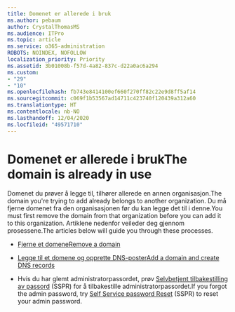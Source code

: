 ```yaml
---
title: Domenet er allerede i bruk
ms.author: pebaum
author: CrystalThomasMS
ms.audience: ITPro
ms.topic: article
ms.service: o365-administration
ROBOTS: NOINDEX, NOFOLLOW
localization_priority: Priority
ms.assetid: 3b01008b-f57d-4a82-837c-d22a0ac6a294
ms.custom:
- "29"
- "10"
ms.openlocfilehash: fb743e8414100ef660f270ff82c22e9d8ff5af14
ms.sourcegitcommit: c069f1b53567ad14711c423740f120439a312a60
ms.translationtype: HT
ms.contentlocale: nb-NO
ms.lasthandoff: 12/04/2020
ms.locfileid: "49571710"
---
```

# <a name="the-domain-is-already-in-use"></a><span data-ttu-id="f67ca-102">Domenet er allerede i bruk</span><span class="sxs-lookup"><span data-stu-id="f67ca-102">The domain is already in use</span></span>

<span data-ttu-id="f67ca-103">Domenet du prøver å legge til, tilhører allerede en annen organisasjon.</span><span class="sxs-lookup"><span data-stu-id="f67ca-103">The domain you're trying to add already belongs to another organization.</span></span> <span data-ttu-id="f67ca-104">Du må fjerne domenet fra den organisasjonen før du kan legge det til i denne.</span><span class="sxs-lookup"><span data-stu-id="f67ca-104">You must first remove the domain from that organization before you can add it to this organization.</span></span> <span data-ttu-id="f67ca-105">Artiklene nedenfor veileder deg gjennom prosessene.</span><span class="sxs-lookup"><span data-stu-id="f67ca-105">The articles below will guide you through these processes.</span></span>
  
- [<span data-ttu-id="f67ca-106">Fjerne et domene</span><span class="sxs-lookup"><span data-stu-id="f67ca-106">Remove a domain</span></span>](https://docs.microsoft.com/microsoft-365/admin/get-help-with-domains/remove-a-domain)

- [<span data-ttu-id="f67ca-107">Legge til et domene og opprette DNS-poster</span><span class="sxs-lookup"><span data-stu-id="f67ca-107">Add a domain and create DNS records</span></span>](https://docs.microsoft.com/microsoft-365/admin/get-help-with-domains/create-dns-records-at-any-dns-hosting-provider)

- <span data-ttu-id="f67ca-108">Hvis du har glemt administratorpassordet, prøv [Selvbetjent tilbakestilling av passord](https://passwordreset.microsoftonline.com/) (SSPR) for å tilbakestille administratorpassordet.</span><span class="sxs-lookup"><span data-stu-id="f67ca-108">If you forgot the admin password, try [Self Service password Reset](https://passwordreset.microsoftonline.com/) (SSPR) to reset your admin password.</span></span>
